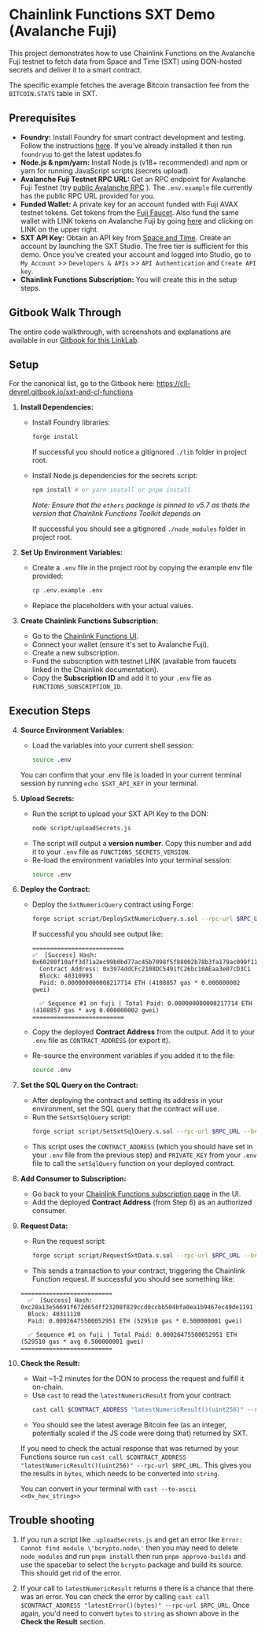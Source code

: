 # Chainlink Functions SXT Demo (Avalanche Fuji)

This project demonstrates how to use Chainlink Functions on the Avalanche Fuji testnet to fetch data from Space and Time (SXT) using DON-hosted secrets and deliver it to a smart contract.

The specific example fetches the average Bitcoin transaction fee from the `BITCOIN.STATS` table in SXT.

## Prerequisites

- **Foundry:** Install Foundry for smart contract development and testing. Follow the instructions [here](https://book.getfoundry.sh/getting-started/installation). If you've already installed it then run `foundryup` to get the latest updates.fo
- **Node.js & npm/yarn:** Install Node.js (v18+ recommended) and npm or yarn for running JavaScript scripts (secrets upload).
- **Avalanche Fuji Testnet RPC URL:** Get an RPC endpoint for Avalanche Fuji Testnet (try [public Avalanche RPC](https://build.avax.network/docs/tooling/rpc-providers#http) ). The `.env.example` file currently has the public RPC URL provided for you.
- **Funded Wallet:** A private key for an account funded with Fuji AVAX testnet tokens. Get tokens from the [Fuji Faucet](https://faucet.avax.network/). Also fund the same wallet with LINK tokens on Avalanche Fuji by going [here](https://faucets.chain.link/fuji) and clicking on LINK on the upper right.
- **SXT API Key:** Obtain an API key from [Space and Time](https://www.spaceandtime.io/). Create an account by launching the SXT Studio. The free tier is sufficient for this demo. Once you've created your account and logged into Studio, go to `My Account` >> `Developers & APIs` >> `API Authentication` and `Create API key`.
- **Chainlink Functions Subscription:** You will create this in the setup steps.

## Gitbook Walk Through

The entire code walkthrough, with screenshots and explanations are available in our [Gitbook for this LinkLab](https://cll-devrel.gitbook.io/sxt-and-cl-functions).

## Setup

For the canonical list, go to the Gitbook here: https://cll-devrel.gitbook.io/sxt-and-cl-functions

1.  **Install Dependencies:**

    - Install Foundry libraries:

      ```bash
      forge install
      ```

      If successful you should notice a gitignored `./lib` folder in project root.

    - Install Node.js dependencies for the secrets script:

      ```bash
      npm install # or yarn install or pnpm install
      ```

      _Note: Ensure that the `ethers` package is pinned to v5.7 as thats the version that Chainlink Functions Toolkit depends on_

      If successful you should see a gitignored `./node_modules` folder in project root.

2.  **Set Up Environment Variables:**

    - Create a `.env` file in the project root by copying the example env file provided:
      ```bash
      cp .env.example .env
      ```
    - Replace the placeholders with your actual values.

3.  **Create Chainlink Functions Subscription:**

    - Go to the [Chainlink Functions UI](https://functions.chain.link/).
    - Connect your wallet (ensure it's set to Avalanche Fuji).
    - Create a new subscription.
    - Fund the subscription with testnet LINK (available from faucets linked in the Chainlink documentation).
    - Copy the **Subscription ID** and add it to your `.env` file as `FUNCTIONS_SUBSCRIPTION_ID`.

## Execution Steps

4.  **Source Environment Variables:**

    - Load the variables into your current shell session:
      ```bash
      source .env
      ```

    You can confirm that your .env file is loaded in your current terminal session by running `echo $SXT_API_KEY` in your terminal.

5.  **Upload Secrets:**

    - Run the script to upload your SXT API Key to the DON:
      ```bash
      node script/uploadSecrets.js
      ```
    - The script will output a **version number**. Copy this number and add it to your `.env` file as `FUNCTIONS_SECRETS_VERSION`.
    - Re-load the environment variables into your terminal session:
      ```bash
      source .env
      ```

6.  **Deploy the Contract:**

    - Deploy the `SxtNumericQuery` contract using Forge:

      ```bash
      forge script script/DeploySxtNumericQuery.s.sol --rpc-url $RPC_URL --broadcast -vvvv
      ```

      If successful you should see output like:

      ```
      ==========================
      ✅  [Success] Hash: 0x60280f10aff3d71a2ec99b0bd77ac45b7098f5f88002b78b3fa179ac099f1103
        Contract Address: 0x3974ddCFc2108DC5491fC26bc10AEaa3e07cD3C1
        Block: 40310993
        Paid: 0.000000000008217714 ETH (4108857 gas * 0.000000002 gwei)

        ✅ Sequence #1 on fuji | Total Paid: 0.000000000008217714 ETH (4108857 gas * avg 0.000000002 gwei)
      ==========================
      ```

    - Copy the deployed **Contract Address** from the output. Add it to your `.env` file as `CONTRACT_ADDRESS` (or export it).
    - Re-source the environment variables if you added it to the file:
      ```bash
      source .env
      ```

7.  **Set the SQL Query on the Contract:**

    - After deploying the contract and setting its address in your environment, set the SQL query that the contract will use.
    - Run the `SetSxtSqlQuery` script:
      ```bash
      forge script script/SetSxtSqlQuery.s.sol --rpc-url $RPC_URL --broadcast -vvvv
      ```
    - This script uses the `CONTRACT_ADDRESS` (which you should have set in your `.env` file from the previous step) and `PRIVATE_KEY` from your `.env` file to call the `setSqlQuery` function on your deployed contract.

8.  **Add Consumer to Subscription:**

    - Go back to your [Chainlink Functions subscription page](functions.chain.link) in the UI.
    - Add the deployed **Contract Address** (from Step 6) as an authorized consumer.

9.  **Request Data:**

    - Run the request script:
      ```bash
      forge script script/RequestSxtData.s.sol --rpc-url $RPC_URL --broadcast -vvvv
      ```
    - This sends a transaction to your contract, triggering the Chainlink Function request. If successful you should see something like:

    ```
    ==========================
      ✅  [Success] Hash: 0xc28a13e56691f672d654ff23208f829ccd0ccbb504bfa0ea1b9467ec49de1191
      Block: 40311120
      Paid: 0.00026475500052951 ETH (529510 gas * 0.500000001 gwei)

      ✅ Sequence #1 on fuji | Total Paid: 0.00026475500052951 ETH (529510 gas * avg 0.500000001 gwei)
    ==========================
    ```

10. **Check the Result:**

    - Wait ~1-2 minutes for the DON to process the request and fulfill it on-chain.
    - Use `cast` to read the `latestNumericResult` from your contract:
      ```bash
      cast call $CONTRACT_ADDRESS "latestNumericResult()(uint256)" --rpc-url $RPC_URL
      ```
    - You should see the latest average Bitcoin fee (as an integer, potentially scaled if the JS code were doing that) returned by SXT.

    If you need to check the actual response that was returned by your Functions source run `cast call $CONTRACT_ADDRESS "latestNumericResult()(uint256)" --rpc-url $RPC_URL`. This gives you the results in `bytes`, which needs to be converted into `string`.

    You can convert in your terminal with `cast --to-ascii <<0x_hex_string>>`

## Trouble shooting

1. If you run a script like `.uploadSecrets.js` and get an error like `Error: Cannot find module \'bcrypto.node\'` then you may need to delete `node_modules` and run `pnpm install` then run `pnpm approve-builds` and use the spacebar to select the `bcrypto` package and build its source. This should get rid of the error.

2. If your call to `latestNumericResult` returns `0` there is a chance that there was an error. You can check the error by calling `cast call $CONTRACT_ADDRESS "latestError()(bytes)" --rpc-url $RPC_URL`. Once again, you'd need to convert `bytes` to `string` as shown above in the **Check the Result** section.
